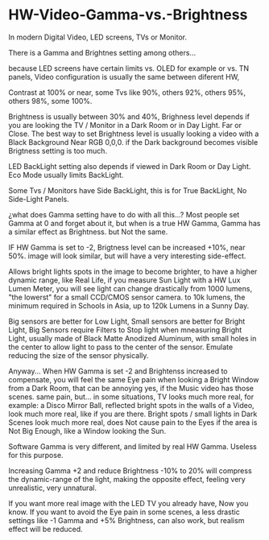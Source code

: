 # HW-Video-Gamma-vs.-Brightness

In modern Digital Video,
LED screens, TVs or Monitor.

There is a Gamma and Brightnes setting among others...

because LED screens have certain limits vs. OLED for example or vs. TN panels,
Video configuration is usually the same between diferent HW,

Contrast at 100% or near, some Tvs like 90%, others 92%, others 95%, others 98%, some 100%.

Brightness is usually between 30% and 40%,
Brighness level depends if you are looking the TV / Monitor in a Dark Room or in Day Light.
Far or Close.
The best way to set Brightness level is usually looking a video with a Black Background Near RGB 0,0,0.
if the Dark background becomes visible Brigtness setting is too much.

LED BackLight setting also depends if viewed in Dark Room or Day Light.
Eco Mode usually limits BackLight.

Some Tvs / Monitors have Side BackLight,
this is for True BackLight, No Side-Light Panels.

¿what does Gamma setting have to do with all this...?
Most people set Gamma at 0 and forget about it, but when is a true HW Gamma,
Gamma has a similar effect as Brightness.
but Not the same.

IF HW Gamma is set to -2,
Brigtness level can be increased +10%, near 50%.
image will look similar, but will have a very interesting side-effect.

Allows bright lights spots in the image to become brighter, to have a higher dynamic range, 
like Real Life,
if you measure Sun Light with a HW Lux Lumen Meter,
you will see light can change drastically from 1000 lumens, "the lowerst" for a small CCD/CMOS sensor camera.
to 10k lumens, the minimum required in Schools in Asia,
up to 120k Lumens in a Sunny Day.

Big sensors are better for Low Light, 
Small sensors are better for Bright Light,
Big Sensors require Filters to Stop light when mneasuring Bright Light, 
usually made of Black Matte Anodized Aluminum, with small holes in the center to allow light to pass to the center of the sensor.
Emulate reducing the size of the sensor physically.

Anyway...
When HW Gamma is set -2 and Brightenss increased to compensate,
you will feel the same Eye pain when looking a Bright Window from a Dark Room,
that can be annoying yes, if the Music video has those scenes.
same pain,
but... in some situations, TV looks much more real,
for example: a Disco Mirror Ball, reflected bright spots in the walls of a Video, look much more real, like if you are there.
Bright spots / small lights in Dark Scenes look much more real, 
does Not cause pain to the Eyes if the area is Not Big Enough, like a Window looking the Sun.

Software Gamma is very different, and limited by real HW Gamma. Useless for this purpose.

Increasing Gamma +2 and reduce Brightness -10% to 20% will compress the dynamic-range of the light, making the opposite effect, 
feeling very unrealistic, very unnatural.

If you want more real image with the LED TV you already have, Now you know.
If you want to avoid the Eye pain in some scenes,
a less drastic settings like -1 Gamma and +5% Brightness, can also work, but realism effect will be reduced.
